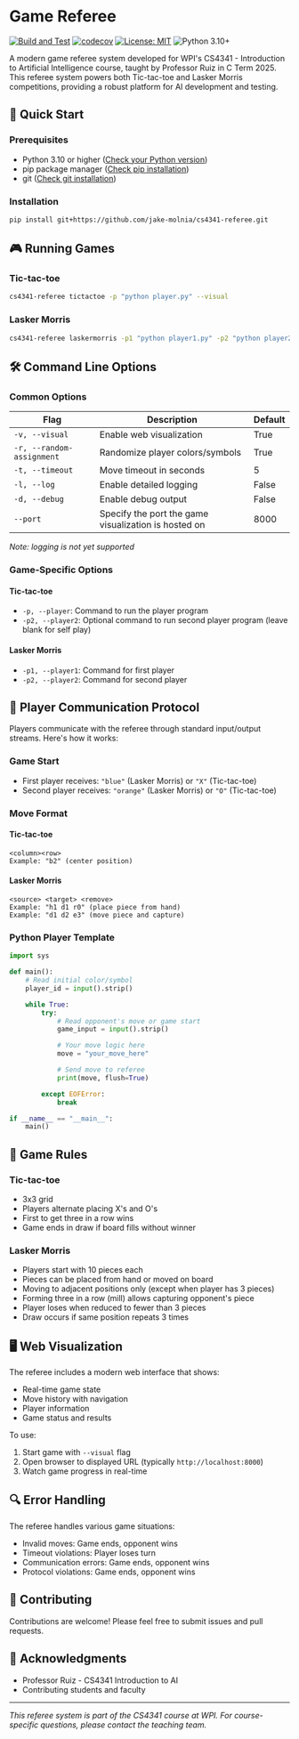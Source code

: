 # Game Referee
[![Build and Test](https://github.com/jake-molnia/cs4341-referee/actions/workflows/build.yml/badge.svg)](https://github.com/jake-molnia/cs4341-referee/actions/workflows/build.yml)
[![codecov](https://codecov.io/gh/jake-molnia/cs4341-referee/branch/main/graph/badge.svg)](https://codecov.io/gh/{username}/cs4341-referee)
[![License: MIT](https://img.shields.io/badge/License-MIT-yellow.svg)](https://opensource.org/licenses/MIT)
![Python 3.10+](https://img.shields.io/badge/python-3.10%2B-blue.svg)

A modern game referee system developed for WPI's CS4341 - Introduction to Artificial Intelligence course, taught by Professor Ruiz in C Term 2025. This referee system powers both Tic-tac-toe and Lasker Morris competitions, providing a robust platform for AI development and testing.

## 🚀 Quick Start

### Prerequisites

- Python 3.10 or higher ([Check your Python version](docs/checking-python-version.md))
- pip package manager ([Check pip installation](docs/checking-pip.md))
- git ([Check git installation](docs/checking-git.md))

### Installation

```bash
pip install git+https://github.com/jake-molnia/cs4341-referee.git
```

## 🎮 Running Games

### Tic-tac-toe

```bash
cs4341-referee tictactoe -p "python player.py" --visual
```

### Lasker Morris

```bash
cs4341-referee laskermorris -p1 "python player1.py" -p2 "python player2.py" --visual
```

## 🛠️ Command Line Options

### Common Options

| Flag | Description | Default |
|------|-------------|---------|
| `-v, --visual` | Enable web visualization | True |
| `-r, --random-assignment` | Randomize player colors/symbols | True |
| `-t, --timeout` | Move timeout in seconds | 5 |
| `-l, --log` | Enable detailed logging | False |
| `-d, --debug` | Enable debug output | False |
| `--port` | Specify the port the game visualization is hosted on | 8000 |

_Note: logging is not yet supported_

### Game-Specific Options

#### Tic-tac-toe
- `-p, --player`: Command to run the player program
- `-p2, --player2`: Optional command to run second player program (leave blank for self play)

#### Lasker Morris
- `-p1, --player1`: Command for first player
- `-p2, --player2`: Command for second player

## 🤖 Player Communication Protocol

Players communicate with the referee through standard input/output streams. Here's how it works:

### Game Start
- First player receives: `"blue"` (Lasker Morris) or `"X"` (Tic-tac-toe)
- Second player receives: `"orange"` (Lasker Morris) or `"O"` (Tic-tac-toe)

### Move Format

#### Tic-tac-toe
```
<column><row>
Example: "b2" (center position)
```

#### Lasker Morris
```
<source> <target> <remove>
Example: "h1 d1 r0" (place piece from hand)
Example: "d1 d2 e3" (move piece and capture)
```

### Python Player Template
```python
import sys

def main():
    # Read initial color/symbol
    player_id = input().strip()

    while True:
        try:
            # Read opponent's move or game start
            game_input = input().strip()

            # Your move logic here
            move = "your_move_here"

            # Send move to referee
            print(move, flush=True)

        except EOFError:
            break

if __name__ == "__main__":
    main()
```

## 🎯 Game Rules

### Tic-tac-toe
- 3x3 grid
- Players alternate placing X's and O's
- First to get three in a row wins
- Game ends in draw if board fills without winner

### Lasker Morris
- Players start with 10 pieces each
- Pieces can be placed from hand or moved on board
- Moving to adjacent positions only (except when player has 3 pieces)
- Forming three in a row (mill) allows capturing opponent's piece
- Player loses when reduced to fewer than 3 pieces
- Draw occurs if same position repeats 3 times

## 🖥️ Web Visualization

The referee includes a modern web interface that shows:
- Real-time game state
- Move history with navigation
- Player information
- Game status and results

To use:
1. Start game with `--visual` flag
2. Open browser to displayed URL (typically `http://localhost:8000`)
3. Watch game progress in real-time

## 🔍 Error Handling

The referee handles various game situations:

- Invalid moves: Game ends, opponent wins
- Timeout violations: Player loses turn
- Communication errors: Game ends, opponent wins
- Protocol violations: Game ends, opponent wins

## 👥 Contributing

Contributions are welcome! Please feel free to submit issues and pull requests.


## 🙏 Acknowledgments

- Professor Ruiz - CS4341 Introduction to AI
- Contributing students and faculty

---

*This referee system is part of the CS4341 course at WPI. For course-specific questions, please contact the teaching team.*
